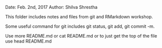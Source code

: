 Date: Feb. 2nd, 2017
Author: Shilva Shrestha

This folder includes notes and files from git and RMarkdown workshop.

Some useful command for git includes git status, git add, git commit -m.

Use more README.md or cat README.md or to just get the top of the file use head README.md
